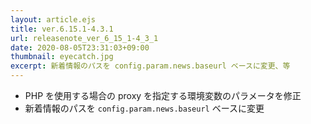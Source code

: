 ```yaml
---
layout: article.ejs
title: ver.6.15.1-4.3.1
url: releasenote_ver_6_15_1-4_3_1
date: 2020-08-05T23:31:03+09:00
thumbnail: eyecatch.jpg
excerpt: 新着情報のパスを config.param.news.baseurl ベースに変更、等
---
```


- PHP を使用する場合の proxy を指定する環境変数のパラメータを修正
- 新着情報のパスを `config.param.news.baseurl` ベースに変更
